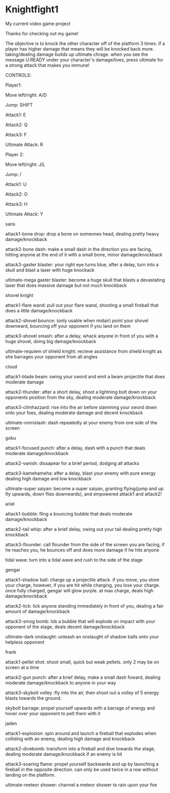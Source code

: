 # Knightfight1
My current video game project

Thanks for checking out my game!

The objective is to knock the other character off of the platform 3 times. if a player has higher damage that means they will be knocked back more. taking/dealing damage builds up ultimate chrage. when you see the message U:READY under your character's damage/lives, press ultimate for a strong attack that makes you immune!

CONTROLS:

Player1:

Move left/right: A/D

Jump: SHIFT

Attack1: E

Attack2: Q

Attack3: F

Ultimate Attack: R



Player 2:

Move left/right: J/L

Jump: /

Attack1: U

Attack2: O

Attack3: H

Ultimate Attack: Y





sans

attack1-bone drop: drop a bone on someones head, dealing pretty heavy damage/knockback

attack2-bone dash: make a small dash in the direction you are facing, hitting anyone at the end of it with a small bone, minor damage/knockback

attack3-gaster blaster: your right eye turns blue, after a delay, turn into a skull and blast a laser with huge knockack

ultimate-mega gaster blaster: become a huge skull that blasts a devastating laser that does massive damage but not much knockback

shovel knight

attack1-flare wand: pull out your flare wand, shooting a small fireball that does a little damage/knockback

attack2-shovel bounce: (only usable when midair) point your shovel downward, bouncing off your opponent if you land on them

attack3-shovel smash: after a delay, whack anyone in front of you with a huge shovel, doing big damage/knockback

ultimate-requiem of shield knight: recieve assistance from shield knight as she barrages your opponent from all angles

cloud
 
 attack1-blade beam: swing your sword and emit a beam projectile that does moderate damage
 
 attack2-thunder: after a short delay, shoot a lightning bolt down on your opponents position from the sky, dealing moderate damage/knockback
 
 attack3-climhazzard: rise into the air before slamming your sword down onto your foes, dealing moderate damage and decent knockback

ultimate-omnislash: dash repeatedly at your enemy from one side of the screen

goku

attack1-focused punch: after a delay, dash with a punch that deals moderate damage/knockback

attack2-vanish: dissapear for a brief period, dodging all attacks

attack3-kamehameha: after a delay, blast your enemy with pure energy dealing high damage and low knockback

ultimate-super saiyan: become a super saiyan, granting flying(jump and up fly upwards, down flies downwards), and empowered attack1 and attack2!

ariel

attack1-bubble: fling a bouncing bubble that deals moderate damage/knockback

attack2-tail whip: after a brief delay, swing out your tail dealing pretty high knockback

attack3-flounder: call flounder from the side of the screen you are facing, if he reaches you, he bounces off and does more damage if he hits anyone

tidal wave: turn into a tidal wave and rush to the side of the stage

gengar

attack1-shadow ball: charge up a projectile attack. if you move, you store your charge, however, if you are hit while charging, you lose your charge. once fully charged, gengar will glow purple. at max charge, deals high damage/knockback

attack2-lick: lick anyone standing immediately in front of you, dealing a fair amount of damage/knockback

attack3-smog bomb: lob a bubble that will explode on impact with your opponent of the stage, deals decent damage/knockback

ultimate-dark onslaught: unleash an onslaught of shadow balls onto your helpless opponent

frank

attack1-pellet shot: shoot small, quick but weak pellets. only 2 may be on screen at a time

attack2-gun punch: after a brief delay, make a small dash foward, dealing moderate damage/knockback to anyone in your way

attack3-skybolt volley :fly into the air, then shoot out a volley of 5 energy blasts towards the ground.

skybolt barrage: propel yourself upwards with a barrage of energy and hover over your opponent to pelt them with it

jaden

attack1-explosion: spin around and launch a fireball that explodes when colliding with an enemy, dealing high damage and knockback

attack2-divebomb: transform into a fireball and dive towards the stage, dealing moderate damage/knockback if an enemy is hit

attack3-soaring flame: propel yourself backwards and up by launching a fireball in the opposite direction. can only be used twice in a row without landing on the platform.

ultimate-meteor shower: channel a meteor shower to rain upon your foe
